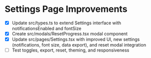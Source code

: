 # Settings Page Improvements

- [x] Update src/types.ts to extend Settings interface with notificationsEnabled and fontSize
- [x] Create src/modals/ResetProgress.tsx modal component
- [x] Update src/pages/Settings.tsx with improved UI, new settings (notifications, font size, data export), and reset modal integration
- [ ] Test toggles, export, reset, theming, and responsiveness
